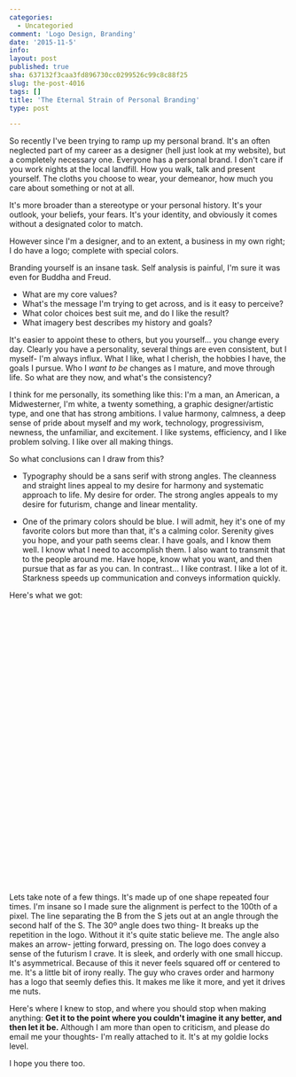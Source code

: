 ```yaml
---
categories:
  - Uncategoried
comment: 'Logo Design, Branding'
date: '2015-11-5'
info:
layout: post
published: true
sha: 637132f3caa3fd896730cc0299526c99c8c88f25
slug: the-post-4016
tags: []
title: 'The Eternal Strain of Personal Branding'
type: post

---
```

So recently I've been trying to ramp up my personal brand. It's an often neglected part of my career as a designer (hell just look at my website), but a completely necessary one. Everyone has a personal brand. I don't care if you work nights at the local landfill. How you walk, talk and present yourself. The cloths you choose to wear, your demeanor,  how much you care about something or not at all.

It's more broader than a stereotype or your personal history. It's your outlook, your beliefs, your fears.  It's your identity, and obviously it comes without a designated color to match.

However since I'm a designer, and to an extent, a business in my own right; I do have a logo; complete with special colors.

Branding yourself is an insane task. Self analysis is painful, I'm sure it was even for Buddha and Freud.

- What are my core values?
- What's the message I'm trying to get across, and is it easy to perceive?
- What color choices best suit me, and do I like the result?
- What imagery best describes my history and goals?

It's easier to appoint these to others, but you yourself... you change every day. Clearly you have a personality, several things are even consistent, but I myself- I'm always influx. What I like, what I cherish, the hobbies I have, the goals I pursue. Who I *want to be* changes as I mature, and move through life. So what are they now, and what's the consistency?

I think for me personally, its something like this: I'm a man, an American, a Midwesterner, I'm white,  a twenty something, a graphic designer/artistic type, and one that has strong ambitions. I value harmony, calmness, a deep sense of pride about myself and my work, technology, progressivism, newness, the unfamiliar, and excitement. I like systems, efficiency, and I like problem solving. I like over all making things.

So what conclusions can I draw from this?
- Typography should be a sans serif with strong angles. The cleanness and straight lines appeal to my desire for harmony and systematic approach to life. My desire for order. The strong angles appeals to my desire for futurism, change and linear mentality.

- One of the primary colors should be blue. I will admit, hey it's one of my favorite colors but more than that, it's a calming color. Serenity gives you hope, and your path seems clear. I have goals, and I know them well. I know what I need to accomplish them. I also want to transmit that to the people around me. Have hope, know what you want, and then pursue that as far as you can. In contrast... I like contrast. I like a lot of it. Starkness speeds up communication and conveys information quickly.

Here's what we got:

<!-- Generator: Adobe Illustrator 19.1.0, SVG Export Plug-In  -->
<svg class="logo-jet" version="1.1"
	 xmlns="http://www.w3.org/2000/svg" xmlns:xlink="http://www.w3.org/1999/xlink" xmlns:a="http://ns.adobe.com/AdobeSVGViewerExtensions/3.0/"
	 x="0px" y="0px" width="500px" height="500px" viewBox="0 0 500 500" style="enable-background:new 0 0 1000 1000.4;"
	 xml:space="preserve">
<defs>
<style>
  .logo-jet {width: 500px !important; heigh: 500px !important;}
</style>
</defs>
<path d="M0,0h1000v1000.4H0V0z"/>
<path class="st0" d="M753.5,373.5c14.1-14,21.2-35.1,21.2-63.5s-7.1-49.7-21.2-63.6c-14.1-14-31.9-21-53.4-21H500v74.1h200
	c2,0,3.5,1.2,4.5,3.6s1.5,4.7,1.5,6.9s-0.5,4.5-1.5,6.9s-2.5,3.6-4.5,3.6H500v74h200C721.4,394.5,739.3,387.5,753.5,373.5z
	 M700,489.7c2,0,3.5,1.2,4.5,3.6s1.5,4.7,1.5,6.9s-0.5,4.5-1.5,6.9s-2.5,3.6-4.5,3.6H500v74h200c21.4,0,39.3-7,53.4-21
	c14.1-14,21.2-35.1,21.2-63.5s-7.1-49.7-21.2-63.6c-14.1-14-31.9-21-53.4-21H500v74.1H700z"/>
<path class="st0" d="M300,605.6c-2,0-3.5-1.2-4.5-3.6c-1-2.4-1.5-4.7-1.5-6.9s0.5-4.5,1.5-6.9s2.5-3.6,4.5-3.6h179v-74.1H300
	c-21.5,0-39.3,7-53.4,21s-21.2,35.3-21.2,63.6s7.1,49.6,21.2,63.5c14.1,14,32,21,53.4,21l236.8-0.1L479,605.6H300z"/>
<path class="st0" d="M557.8,679.8l142.2,0.1c2,0,3.5,1.2,4.5,3.6c1,2.4,1.5,4.7,1.5,6.9s-0.5,4.5-1.5,6.9s-2.5,3.6-4.5,3.6H500v74
	h200c21.4,0,39.3-7,53.4-21c14.1-14,21.2-35.1,21.2-63.5s-7.1-49.7-21.2-63.6c-14.1-14-31.9-21-53.4-21H500L557.8,679.8z"/>
</svg>


Lets take note of a few things. It's made up of one shape repeated four times. I'm insane so I made sure the alignment is perfect to the 100th of  a pixel. The line separating the B from the S jets out at an angle through the second half  of the S. The 30º angle does two thing- It breaks up the repetition in the logo. Without it it's quite static believe me. The angle also makes an arrow- jetting forward, pressing on.
The logo does convey a sense of the futurism I crave. It is sleek, and orderly with one small hiccup. It's asymmetrical. Because of this it never feels squared off or centered to me. It's a little bit of irony really. The guy who craves order and harmony has a logo that seemly defies this. It makes me like it more, and yet it drives me nuts.

Here's where I knew to stop, and where you should stop when making anything: **Get it to the point where you couldn't imagine it any better, and then let it be.**  Although I am  more than open to criticism, and please do email me your thoughts- I'm really attached to it. It's at my goldie locks level.

I hope you there too.
